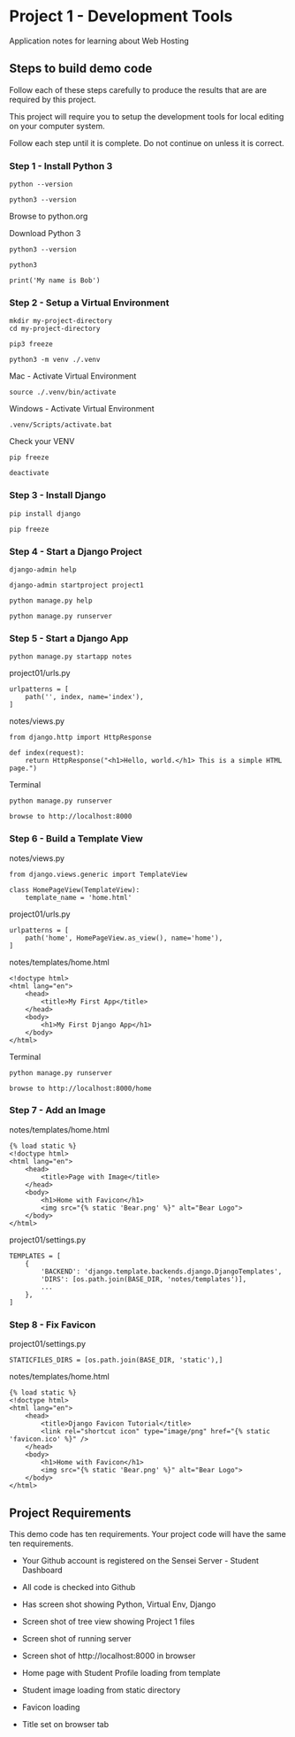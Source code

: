 # Project 1 - Development Tools

Application notes for learning about Web Hosting


## Steps to build demo code

Follow each of these steps carefully to produce the results that are
are required by this project.  

This project will require you to setup the development tools for local
editing on your computer system.

Follow each step until it is complete.  Do not continue on unless it
is correct.


### Step 1 - Install Python 3

    python --version
    
    python3 --version
    
Browse to python.org

Download Python 3

    python3 --version
    
    python3
    
    print('My name is Bob')
    

### Step 2 - Setup a Virtual Environment

    mkdir my-project-directory
    cd my-project-directory
    
    pip3 freeze
    
    python3 -m venv ./.venv
    
Mac - Activate Virtual Environment

    source ./.venv/bin/activate
    
Windows - Activate Virtual Environment

    .venv/Scripts/activate.bat

Check your VENV

    pip freeze
    
    deactivate
    

### Step 3 - Install Django

    pip install django
    
    pip freeze
    

### Step 4 - Start a Django Project

    django-admin help
    
    django-admin startproject project1
    
    python manage.py help
    
    python manage.py runserver


### Step 5 - Start a Django App

    python manage.py startapp notes
    
project01/urls.py

    urlpatterns = [
        path('', index, name='index'),
    ]


notes/views.py

    from django.http import HttpResponse

    def index(request):
        return HttpResponse("<h1>Hello, world.</h1> This is a simple HTML page.")


Terminal

    python manage.py runserver
    
    browse to http://localhost:8000
    

### Step 6 - Build a Template View

notes/views.py

    from django.views.generic import TemplateView

    class HomePageView(TemplateView):
        template_name = 'home.html'

    
project01/urls.py

    urlpatterns = [
        path('home', HomePageView.as_view(), name='home'),
    ]


notes/templates/home.html

    <!doctype html>
    <html lang="en">
        <head>
            <title>My First App</title>
        </head>
        <body>
            <h1>My First Django App</h1>
        </body>
    </html>


Terminal

    python manage.py runserver
    
    browse to http://localhost:8000/home
    

### Step 7 - Add an Image

notes/templates/home.html

    {% load static %}
    <!doctype html>
    <html lang="en">
        <head>
            <title>Page with Image</title>
        </head>
        <body>
            <h1>Home with Favicon</h1>
            <img src="{% static 'Bear.png' %}" alt="Bear Logo">
        </body>
    </html>


project01/settings.py

    TEMPLATES = [
        {
            'BACKEND': 'django.template.backends.django.DjangoTemplates',
            'DIRS': [os.path.join(BASE_DIR, 'notes/templates')],
            ...
        },
    ]
    

### Step 8 - Fix Favicon

project01/settings.py
    
    STATICFILES_DIRS = [os.path.join(BASE_DIR, 'static'),]


notes/templates/home.html

    {% load static %}
    <!doctype html>
    <html lang="en">
        <head>
            <title>Django Favicon Tutorial</title>
            <link rel="shortcut icon" type="image/png" href="{% static 'favicon.ico' %}" />
        </head>
        <body>
            <h1>Home with Favicon</h1>
            <img src="{% static 'Bear.png' %}" alt="Bear Logo">
        </body>
    </html>

    
## Project Requirements

This demo code has ten requirements.   Your project code will have the same ten requirements.

* Your Github account is registered on the Sensei Server - Student Dashboard
* All code is checked into Github
* Has screen shot showing Python, Virtual Env, Django
* Screen shot of tree view showing Project 1 files
* Screen shot of running server

* Screen shot of http://localhost:8000 in browser
* Home page with Student Profile loading from template
* Student image loading from static directory
* Favicon loading
* Title set on browser tab

